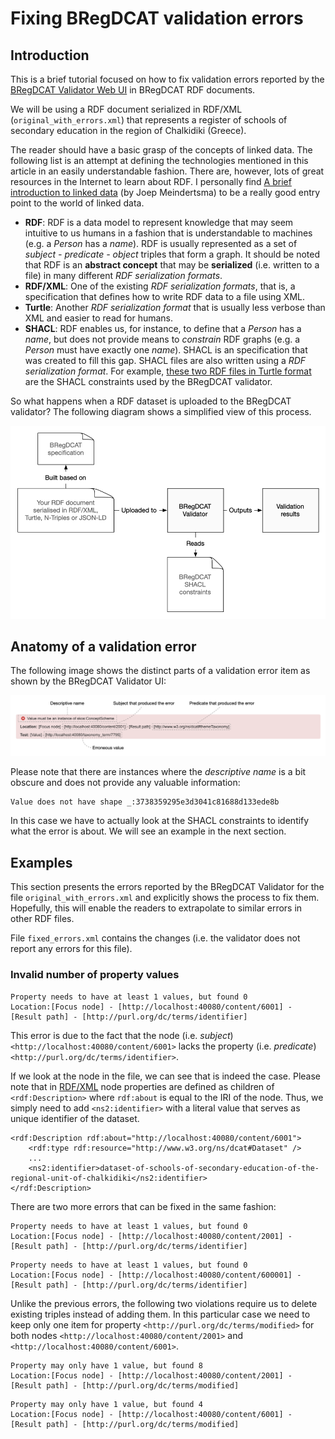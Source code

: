# Fixing BRegDCAT validation errors

## Introduction

This is a brief tutorial focused on how to fix validation errors reported by the [BRegDCAT Validator Web UI](https://www.itb.ec.europa.eu/shacl/bregdcat-ap/upload) in BRegDCAT RDF documents.

We will be using a RDF document serialized in RDF/XML (`original_with_errors.xml`) that represents a register of schools of secondary education in the region of Chalkidiki (Greece).

The reader should have a basic grasp of the concepts of linked data. The following list is an attempt at defining the technologies mentioned in this article in an easily understandable fashion. There are, however, lots of great resources in the Internet to learn about RDF. I personally find [A brief introduction to linked data](https://ontola.io/what-is-linked-data/) (by Joep Meindertsma) to be a really good entry point to the world of linked data.

- **RDF**: RDF is a data model to represent knowledge that may seem intuitive to us humans in a fashion that is understandable to machines (e.g. a _Person_ has a _name_). RDF is usually represented as a set of _subject - predicate - object_ triples that form a graph. It should be noted that RDF is an **abstract concept** that may be **serialized** (i.e. written to a file) in many different _RDF serialization formats_.
- **RDF/XML**: One of the existing _RDF serialization formats_, that is, a specification that defines how to write RDF data to a file using XML.
- **Turtle**: Another _RDF serialization format_ that is usually less verbose than XML and easier to read for humans.
- **SHACL**: RDF enables us, for instance, to define that a _Person_ has a _name_, but does not provide means to _constrain_ RDF graphs (e.g. a _Person_ must have exactly one _name_). SHACL is an specification that was created to fill this gap. SHACL files are also written using a _RDF serialization format_. For example, [these two RDF files in Turtle format](https://github.com/ISAITB/validator-resources-bregdcat-ap/tree/master/resources/v2.00) are the SHACL constraints used by the BRegDCAT validator.

So what happens when a RDF dataset is uploaded to the BRegDCAT validator? The following diagram shows a simplified view of this process.

![Validation process diagram](images/validator.png "Validation process diagram")

## Anatomy of a validation error

The following image shows the distinct parts of a validation error item as shown by the BRegDCAT Validator UI:

![Anatomy of a validation error](images/anatomy.png "Anatomy of a validation error")

Please note that there are instances where the _descriptive name_ is a bit obscure and does not provide any valuable information:

```
Value does not have shape _:3738359295e3d3041c81688d133ede8b
```

In this case we have to actually look at the SHACL constraints to identify what the error is about. We will see an example in the next section.

## Examples

This section presents the errors reported by the BRegDCAT Validator for the file `original_with_errors.xml` and explicitly shows the process to fix them. Hopefully, this will enable the readers to extrapolate to similar errors in other RDF files.

File `fixed_errors.xml` contains the changes (i.e. the validator does not report any errors for this file).

### Invalid number of property values

```
Property needs to have at least 1 values, but found 0
Location:[Focus node] - [http://localhost:40080/content/6001] - [Result path] - [http://purl.org/dc/terms/identifier]
```

This error is due to the fact that the node (i.e. _subject_) `<http://localhost:40080/content/6001>` lacks the property (i.e. _predicate_) `<http://purl.org/dc/terms/identifier>`.

If we look at the node in the file, we can see that is indeed the case. Please note that in [RDF/XML](https://www.w3.org/TR/rdf-syntax-grammar/#section-Syntax-node-property-elements) node properties are defined as children of `<rdf:Description>` where `rdf:about` is equal to the IRI of the node. Thus, we simply need to add `<ns2:identifier>` with a literal value that serves as unique identifier of the dataset.

```
<rdf:Description rdf:about="http://localhost:40080/content/6001">
    <rdf:type rdf:resource="http://www.w3.org/ns/dcat#Dataset" />
    ...
    <ns2:identifier>dataset-of-schools-of-secondary-education-of-the-regional-unit-of-chalkidiki</ns2:identifier>
</rdf:Description>
```

There are two more errors that can be fixed in the same fashion:

```
Property needs to have at least 1 values, but found 0
Location:[Focus node] - [http://localhost:40080/content/2001] - [Result path] - [http://purl.org/dc/terms/identifier]
```

```
Property needs to have at least 1 values, but found 0
Location:[Focus node] - [http://localhost:40080/content/600001] - [Result path] - [http://purl.org/dc/terms/identifier]
```

Unlike the previous errors, the following two violations require us to delete existing triples instead of adding them. In this particular case we need to keep only one item for property `<http://purl.org/dc/terms/modified>` for both nodes `<http://localhost:40080/content/2001>` and `<http://localhost:40080/content/6001>`.

```
Property may only have 1 value, but found 8
Location:[Focus node] - [http://localhost:40080/content/2001] - [Result path] - [http://purl.org/dc/terms/modified]
```

```
Property may only have 1 value, but found 4
Location:[Focus node] - [http://localhost:40080/content/6001] - [Result path] - [http://purl.org/dc/terms/modified]
```
